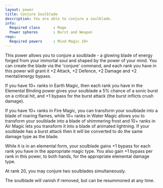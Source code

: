 ```yaml
---
layout: power
title: Conjure Soulblade
description: You are able to conjure a soulblade.
info:
  Required class      : Mage
  Power spheres       : Burst and Weapon
reqs:
  Required powers     : Mind Magic 10+
---
```


This power allows you to conjure a soulblade - a glowing blade of energy forged
from your immortal soul and shaped by the power of your mind.  You can create
the blade via the 'conjure' command, and each rank you have in this power will
grant it +2 Attack, +2 Defence, +2 Damage and +2 mental/energy bypass.

If you have 10+ ranks in Earth Magic, then each rank you have in the Elemental
Binding power gives your soulblade a 5% chance of a sonic burst on a critical
hit, and +1 bypass for the burst attack (the burst inflicts crush damage).

If you have 10+ ranks in Fire Magic, you can transform your soulblade into a
blade of roaring flames, while 10+ ranks in Water Magic allows you to transform
your soulblade into a blade of shimmering frost and 10+ ranks in Air Magic lets
you transform it into a blade of animated lightning.  If your soulblade has a
burst attack then it will be converted to do the same damage type as the blade.

While it is in an elemental form, your soulblade gains +1 bypass for each rank
you have in the appropriate magic type.  You also gain +1 bypass per rank in
this power, to both hands, for the appropriate elemental damage type.

At rank 20, you may conjure two soulblades simultaneously.

The soulblade will vanish if removed, but can be resummoned at any time.
